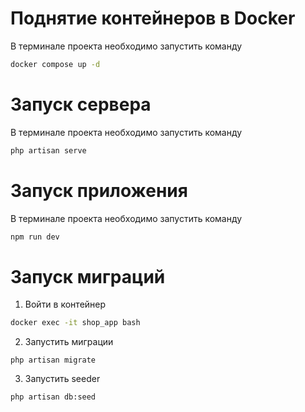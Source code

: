 #  Поднятие контейнеров в Docker
В терминале проекта необходимо запустить команду
```bash
docker compose up -d
```

#  Запуск сервера
В терминале проекта необходимо запустить команду
```bash
php artisan serve
```

# Запуск приложения
В терминале проекта необходимо запустить команду
```bash
npm run dev
```

# Запуск миграций
1. Войти в контейнер
```bash
docker exec -it shop_app bash
```
2. Запустить миграции
```
php artisan migrate 
```
3. Запустить seeder
```
php artisan db:seed
```
